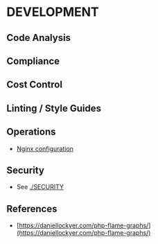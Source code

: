 # DEVELOPMENT

## Code Analysis

## Compliance

## Cost Control

## Linting / Style Guides

## Operations

- [Nginx configuration](https://gist.github.com/xameeramir/a5cb675fb6a6a64098365e89a239541d)

## Security

- See [./SECURITY](./SECURITY.md)

## References

- [https://daniellockyer.com/php-flame-graphs/](https://daniellockyer.com/php-flame-graphs/)
